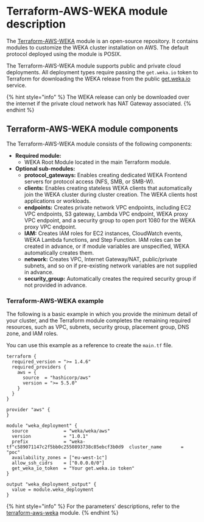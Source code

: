 # Terraform-AWS-WEKA module description

The [Terraform-AWS-WEKA](https://github.com/weka/terraform-aws-weka) module is an open-source repository. It contains modules to customize the WEKA cluster installation on AWS. The default protocol deployed using the module is POSIX.

The Terraform-AWS-WEKA module supports public and private cloud deployments. All deployment types require passing the `get.weka.io` token to Terraform for downloading the WEKA release from the public [get.weka.io](https://get.weka.io) service.

{% hint style="info" %}
The WEKA release can only be downloaded over the internet if the private cloud network has NAT Gateway associated.
{% endhint %}

## Terraform-AWS-WEKA module components

The Terraform-AWS-WEKA module consists of the following components:

* **Required module:**
  * WEKA Root Module located in the main Terraform module.
* **Optional sub-modules:**
  * **protocol\_gateways:** Enables creating dedicated WEKA Frontend servers for protocol access (NFS, SMB, or SMB-W).
  * **clients:** Enables creating stateless WEKA clients that automatically join the WEKA cluster during cluster creation. The WEKA clients host applications or workloads.
  * **endpoints:** Creates private network VPC endpoints, including EC2 VPC endpoints, S3 gateway, Lambda VPC endpoint, WEKA proxy VPC endpoint, and a security group to open port 1080 for the WEKA proxy VPC endpoint.
  * **IAM:** Creates IAM roles for EC2 instances, CloudWatch events, WEKA Lambda functions, and Step Function. IAM roles can be created in advance, or if module variables are unspecified, WEKA automatically creates them.
  * **network:** Creates VPC, Internet Gateway/NAT, public/private subnets, and so on if pre-existing network variables are not supplied in advance.
  * **security\_group:** Automatically creates the required security group if not provided in advance.

### Terraform-AWS-WEKA example

The following is a basic example in which you provide the minimum detail of your cluster, and the Terraform module completes the remaining required resources, such as VPC, subnets, security group, placement group, DNS zone, and IAM roles.

You can use this example as a reference to create the `main.tf` file.

```hcl
terraform {
  required_version = ">= 1.4.6"
  required_providers {
    aws = {
      source  = "hashicorp/aws"
      version = ">= 5.5.0"
    }
  }
}

provider "aws" {
}

module "weka_deployment" {
  source             = "weka/weka/aws"
  version            = "1.0.1"  
  prefix             = "weka-tf"c589071147c2f5bb0c2550893738c85ebcf3b0d9  cluster_name       = "poc"
  availability_zones = ["eu-west-1c"]
  allow_ssh_cidrs    = ["0.0.0.0/0"]
  get_weka_io_token  = "Your get.weka.io token"
}

output "weka_deployment_output" {
  value = module.weka_deployment
}
```

{% hint style="info" %}
For the parameters' descriptions, refer to the [terraform-aws-weka](https://github.com/weka/terraform-aws-weka) module.
{% endhint %}
